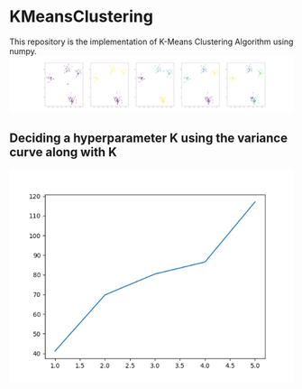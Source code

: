 # KMeansClustering
This repository is the implementation of K-Means Clustering Algorithm using numpy. 
![Clustering](./scatter_cluster.png)
## Deciding a hyperparameter K using the variance curve along with K
![K](./deciding_k.png)
